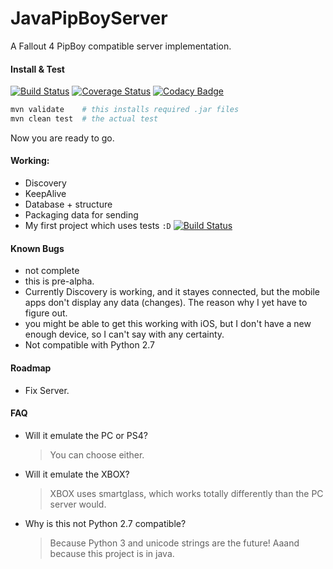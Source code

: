 # JavaPipBoyServer 
A Fallout 4 PipBoy compatible server implementation.

#### Install & Test  
[![Build Status](https://travis-ci.org/luckydonald/JavaPipBoyServer.svg?branch=master)](https://travis-ci.org/luckydonald/JavaPipBoyServer) [![Coverage Status](https://coveralls.io/repos/github/luckydonald/JavaPipBoyServer/badge.svg?branch=master)](https://coveralls.io/github/luckydonald/JavaPipBoyServer?branch=master) [![Codacy Badge](https://api.codacy.com/project/badge/grade/d0fbe9967ed44eadb1997a1e6522ccb0)](https://www.codacy.com/app/t-duebel/JavaPipBoyServer)

```sh
mvn validate    # this installs required .jar files
mvn clean test  # the actual test
```
Now you are ready to go.

#### Working:
- Discovery
- KeepAlive
- Database + structure
- Packaging data for sending
- My first project which uses tests `:D` [![Build Status](https://travis-ci.org/luckydonald/JavaPipBoyServer.svg?branch=master)](https://travis-ci.org/luckydonald/JavaPipBoyServer)


#### Known Bugs
 - not complete
 - this is pre-alpha.
 - Currently Discovery is working, and it stayes connected, but the mobile apps don't display any data (changes). The reason why I yet have to figure out.
 - you might be able to get this working with iOS, but I don't have a new enough device, so I can't say with any certainty.
 - Not compatible with Python 2.7

#### Roadmap
 - Fix Server.

#### FAQ
- Will it emulate the PC or PS4?

    > You can choose either.

- Will it emulate the XBOX?
 
    > XBOX uses smartglass, which works totally differently than the PC server would.
  
- Why is this not Python 2.7 compatible? 
 
    > Because Python 3 and unicode strings are the future!
    > Aaand because this project is in java.
 

